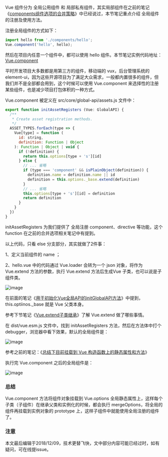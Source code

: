 Vue 组件分为 全局公用组件 和 局部私有组件，其实局部组件在之前的笔记《[components组件选项的合并策略](https://github.com/zymfe/into-vue/blob/master/docs/03%E3%80%81%E5%90%88%E5%B9%B6%E9%80%89%E9%A1%B9mergeOptions%E3%80%81%E5%90%84%E7%A7%8D%E5%90%88%E5%B9%B6%E7%AD%96%E7%95%A5/07.1%E3%80%81components%E7%BB%84%E4%BB%B6%E9%80%89%E9%A1%B9%E7%9A%84%E5%90%88%E5%B9%B6%E7%AD%96%E7%95%A5.md)》中已经说过，本节笔记重点介绍 全局组件的注册及使用方法。

注册全局组件的方式如下：

``` JavaScript
import hello from './components/hello';
Vue.component('hello', hello);
```

然后在项目内任意一个组件中，都可以使用 hello 组件。本节笔记实例代码地址：[Vue.component](https://github.com/zymfe/into-vue/tree/master/examples/Vue.component)

平时开发项目大多数都是用第三方的组件，移动端的 vux，后台管理系统的 element-ui，因为这些开源项目为了满足大众需求，一般都内置很多的组件，但我们并不是全部都会用到，这个时候可以使用 Vue.component 来选择性的注册某些组件，也是减少项目打包体积的一种方式。

Vue.component 被定义在 src/core/global-api/assets.js 文件中：

``` javascript
export function initAssetRegisters (Vue: GlobalAPI) {
  /**
   * Create asset registration methods.
   */
  ASSET_TYPES.forEach(type => {
    Vue[type] = function (
      id: string,
      definition: Function | Object
    ): Function | Object | void {
      if (!definition) {
        return this.options[type + 's'][id]
      } else {
        // ... 省略
        if (type === 'component' && isPlainObject(definition)) {
          definition.name = definition.name || id
          definition = this.options._base.extend(definition)
        }
        // ... 省略
        this.options[type + 's'][id] = definition
        return definition
      }
    }
  })
}
```

initAssetRegisters 为我们提供了 全局注册 component、directive 等功能，这个 function 在之前的合并选项相关笔记中有提到。

以上代码，只看 else 分支部分，其实就做了2件事：

1、定义当前组件的 name ；

2、hello.vue 中的代码通过 Vue.loader 会转为一个 json 对象，将作为 Vue.extend 方法的参数，执行 Vue.extend 方法后生成Vue 子类，也可以说是子组件类。

![image](https://github.com/zymfe/into-vue/blob/master/examples/Vue.component/3.jpg)

在前面的笔记《[用于初始化Vue全局API的initGlobalAPI方法](https://github.com/zymfe/into-vue/blob/master/docs/02%E3%80%81Vue%E6%9E%84%E9%80%A0%E5%87%BD%E6%95%B0/03%E3%80%81%E7%94%A8%E4%BA%8E%E5%88%9D%E5%A7%8B%E5%8C%96Vue%E5%85%A8%E5%B1%80API%E7%9A%84initGlobalAPI%E6%96%B9%E6%B3%95.md)》中提到，this.optiinos._base 就是 Vue 父类本身。

参考下节笔记《[Vue.extend子类继承](https://github.com/zymfe/into-vue/blob/master/docs/07%E3%80%81%E7%BB%84%E4%BB%B6regist%E3%80%81vnode%E3%80%81patch%E7%B3%BB%E5%88%97/03%E3%80%81Vue.extend%E5%AD%90%E7%B1%BB%E7%BB%A7%E6%89%BF.md)》了解 Vue.extend 做了哪些事情。

在 dist/vue.esm.js 文件中，找到 initAssetRegisters 方法，然后在方法体中打个 debugger，浏览器中看下效果，默认的全局组件是：

![image](https://github.com/zymfe/into-vue/blob/master/examples/Vue.component/1.jpg)

参考之前的笔记：《[总结下目前挂载到 Vue 构造函数上的静态属性和方法](https://github.com/zymfe/into-vue/blob/master/docs/02%E3%80%81Vue%E6%9E%84%E9%80%A0%E5%87%BD%E6%95%B0/06%E3%80%81%E6%80%BB%E7%BB%93%E7%9B%AE%E5%89%8D%E6%8C%82%E8%BD%BD%E5%88%B0Vue%E6%9E%84%E9%80%A0%E5%87%BD%E6%95%B0%E4%B8%8A%E7%9A%84%E9%9D%99%E6%80%81%E5%B1%9E%E6%80%A7%E5%92%8C%E6%96%B9%E6%B3%95.md)》

执行完 Vue.component 之后的全局组件是：

![image](https://github.com/zymfe/into-vue/blob/master/examples/Vue.component/2.jpg)

### 总结

Vue.component 方法将组件对象挂载到 Vue.options 全局静态属性上，这样每个子类（子组件）在继承父类和实例化的时候，都会执行 mergeOptions，将全局的组件再挂载到实例对象的 prototype 上，这样子组件中就能使用全局注册的组件了。

### 注意
本文最后编辑于2018/12/09，技术更替飞快，文中部分内容可能已经过时，如有疑问，可在线提issue。
